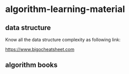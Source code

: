 # algorithm-learning-material

## data structure
Know all the data structure complexity as following link:

https://www.bigocheatsheet.com

## algorithm books 
